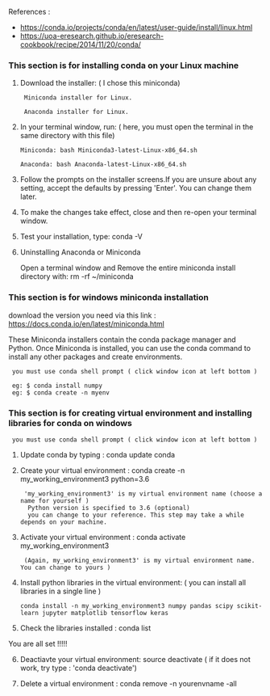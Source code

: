 References : 
 * https://conda.io/projects/conda/en/latest/user-guide/install/linux.html
 * https://uoa-eresearch.github.io/eresearch-cookbook/recipe/2014/11/20/conda/

### This section is for installing conda on your Linux machine
1. Download the installer:  ( I chose this miniconda) 

        Miniconda installer for Linux.  

        Anaconda installer for Linux.

 2. In your terminal window, run: ( here, you must open the terminal in the same directory with this file)

        Miniconda: bash Miniconda3-latest-Linux-x86_64.sh  
        
        Anaconda: bash Anaconda-latest-Linux-x86_64.sh

 3. Follow the prompts on the installer screens.If you are unsure about any setting, accept the defaults by pressing 'Enter'. 
    You can change them later.

 4. To make the changes take effect, close and then re-open your terminal window.

 5. Test your installation, type: conda -V
 
 6. Uninstalling Anaconda or Miniconda

    Open a terminal window and Remove the entire miniconda install directory with:   rm -rf ~/miniconda

### This section is for windows miniconda installation
download the version you need via this link :  https://docs.conda.io/en/latest/miniconda.html

These Miniconda installers contain the conda package manager and Python. Once Miniconda is installed, you can use the conda command to install any other packages and create environments. 

     you must use conda shell prompt ( click window icon at left bottom )
       
     eg: $ conda install numpy
     eg: $ conda create -n myenv 

 
 ### This section is for creating virtual environment and installing libraries for conda on windows 
  
     you must use conda shell prompt ( click window icon at left bottom ) 
  
 1. Update conda by typing : conda update conda
 
 2. Create your virtual environment : conda create -n my_working_environment3 python=3.6 
     
         'my_working_environment3' is my virtual environment name (choose a name for yourself ) 
          Python version is specified to 3.6 (optional) 
          you can change to your reference. This step may take a while depends on your machine. 
 
 3. Activate your virtual environment : conda activate my_working_environment3  
 
         (Again, my_working_environment3' is my virtual environment name. You can change to yours )
 
 4. Install python libraries in the virtual environment:  ( you can install all libraries in a single line ) 
 
        conda install -n my_working_environment3 numpy pandas scipy scikit-learn jupyter matplotlib tensorflow keras 
    
 5. Check the libraries installed : conda list
 
 You are all set  !!!!!
 
 6. Deactiavte your virtual environment:  source deactivate ( if it does not work, try type : 'conda deactivate')
 
 7. Delete a virtual environment : conda remove -n yourenvname -all
 
